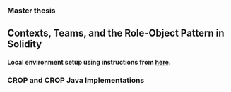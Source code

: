 ### Master thesis
## Contexts, Teams, and the Role-Object Pattern in Solidity

#### Local environment setup using instructions from [here](https://homepages.rpi.edu/home/36/wangy52/public_html/PersonalWebsite/build/html/Misc/Mac/VSCode/VSCode-LaTeX.html). 

### CROP and CROP Java Implementations